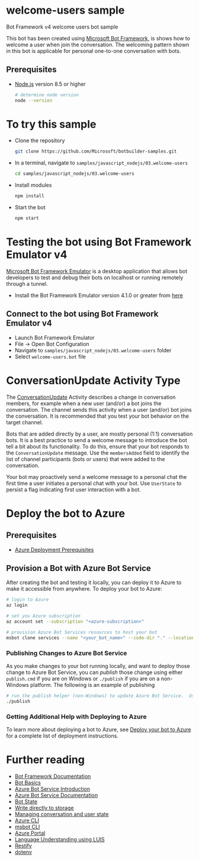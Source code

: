 # welcome-users sample
Bot Framework v4 welcome users bot sample

This bot has been created using [Microsoft Bot Framework][1], is shows how to welcome a user when join the conversation. The welcoming pattern shown in this bot is applicable for personal one-to-one conversation with bots.

## Prerequisites
- [Node.js][4] version 8.5 or higher
    ```bash
    # determine node version
    node --version
    ```

# To try this sample
- Clone the repository
    ```bash
    git clone https://github.com/Microsoft/botbuilder-samples.git
    ```
- In a terminal, navigate to `samples/javascript_nodejs/03.welcome-users`
    ```bash
    cd samples/javascript_nodejs/03.welcome-users
    ```
- Install modules
    ```bash
    npm install
    ```
- Start the bot
    ```bash
    npm start
    ```

# Testing the bot using Bot Framework Emulator **v4**
[Microsoft Bot Framework Emulator][5] is a desktop application that allows bot developers to test and debug their bots on localhost or running remotely through a tunnel.

- Install the Bot Framework Emulator version 4.1.0 or greater from [here][6]

## Connect to the bot using Bot Framework Emulator **v4**
- Launch Bot Framework Emulator
- File -> Open Bot Configuration
- Navigate to `samples/javascript_nodejs/03.welcome-users` folder
- Select `welcome-users.bot` file

# ConversationUpdate Activity Type
The [ConversationUpdate](https://docs.microsoft.com/en-us/azure/bot-service/bot-service-activity-spec?view=azure-bot-service-3.0#conversation-update-activity) Activity describes a change in conversation members, for example when a new user (and/or) a bot joins the conversation. The channel sends this activity when a user (and/or) bot joins the conversation. It is recommended that you test your bot behavior on the target channel.

Bots that are added directly by a user, are mostly personal (1:1) conversation bots. It is a best practice to send a welcome message to introduce the bot tell a bit about its functionality. To do this, ensure that your bot responds to the `ConversationUpdate` message. Use the `membersAdded` field to identify the list of channel participants (bots or users) that were added to the conversation.

Your bot may proactively send a welcome message to a personal chat the first time a user initiates a personal chat with your bot. Use `UserState` to persist a flag indicating first user interaction with a bot.

# Deploy the bot to Azure
## Prerequisites
- [Azure Deployment Prerequisites][41]

## Provision a Bot with Azure Bot Service
After creating the bot and testing it locally, you can deploy it to Azure to make it accessible from anywhere.  To deploy your bot to Azure:

```bash
# login to Azure
az login
```

```bash
# set you Azure subscription
az account set --subscription "<azure-subscription>"
```

```bash
# provision Azure Bot Services resources to host your bot
msbot clone services --name "<your_bot_name>" --code-dir "." --location westus --sdkLanguage "Node" --folder deploymentScripts/msbotClone --verbose
```

### Publishing Changes to Azure Bot Service
As you make changes to your bot running locally, and want to deploy those change to Azure Bot Service, you can _publish_ those change using either `publish.cmd` if you are on Windows or `./publish` if you are on a non-Windows platform.  The following is an example of publishing

```bash
# run the publish helper (non-Windows) to update Azure Bot Service.  Use publish.cmd if running on Windows
./publish
```

### Getting Additional Help with Deploying to Azure
To learn more about deploying a bot to Azure, see [Deploy your bot to Azure][40] for a complete list of deployment instructions.

# Further reading
- [Bot Framework Documentation][20]
- [Bot Basics][32]
- [Azure Bot Service Introduction][21]
- [Azure Bot Service Documentation][22]
- [Bot State][23]
- [Write directly to storage][24]
- [Managing conversation and user state][25]
- [Azure CLI][7]
- [msbot CLI][9]
- [Azure Portal][10]
- [Language Understanding using LUIS][11]
- [Restify][30]
- [dotenv][31]

[1]: https://dev.botframework.com
[4]: https://nodejs.org
[5]: https://github.com/microsoft/botframework-emulator
[6]: https://github.com/Microsoft/BotFramework-Emulator/releases
[7]: https://docs.microsoft.com/en-us/cli/azure/?view=azure-cli-latest
[8]: https://docs.microsoft.com/en-us/cli/azure/install-azure-cli?view=azure-cli-latest
[9]: https://github.com/Microsoft/botbuilder-tools/tree/master/packages/MSBot
[10]: https://portal.azure.com
[11]: https://www.luis.ai
[20]: https://docs.botframework.com
[21]: https://docs.microsoft.com/en-us/azure/bot-service/bot-service-overview-introduction?view=azure-bot-service-4.0
[22]: https://docs.microsoft.com/en-us/azure/bot-service/?view=azure-bot-service-4.0
[23]: https://docs.microsoft.com/en-us/azure/bot-service/bot-builder-storage-concept?view=azure-bot-service-4.0
[24]: https://docs.microsoft.com/en-us/azure/bot-service/bot-builder-howto-v4-storage?view=azure-bot-service-4.0&tabs=jsechoproperty%2Ccsetagoverwrite%2Ccsetag
[25]: https://docs.microsoft.com/en-us/azure/bot-service/bot-builder-howto-v4-state?view=azure-bot-service-4.0&tabs=js
[30]: https://www.npmjs.com/package/restify
[31]: https://www.npmjs.com/package/dotenv
[32]: https://docs.microsoft.com/en-us/azure/bot-service/bot-builder-basics?view=azure-bot-service-4.0
[40]: https://aka.ms/azuredeployment
[41]: ./PREREQUISITES.md
